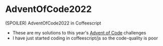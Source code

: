 # AdventOfCode2022
(SPOILER) AdventOfCode2022 in Coffeescript 
 - These are my solutions to this year's [Advent of Code](https://adventofcode.com/) challenges
 - I have just started coding in coffeescript/js so the code-quality is poor
